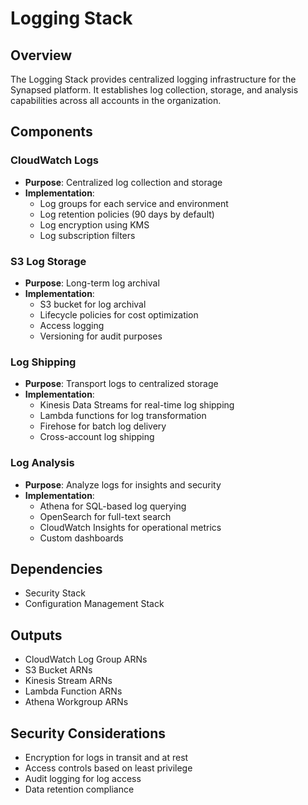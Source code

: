 # Logging Stack

## Overview
The Logging Stack provides centralized logging infrastructure for the Synapsed platform. It establishes log collection, storage, and analysis capabilities across all accounts in the organization.

## Components

### CloudWatch Logs
- **Purpose**: Centralized log collection and storage
- **Implementation**:
  - Log groups for each service and environment
  - Log retention policies (90 days by default)
  - Log encryption using KMS
  - Log subscription filters

### S3 Log Storage
- **Purpose**: Long-term log archival
- **Implementation**:
  - S3 bucket for log archival
  - Lifecycle policies for cost optimization
  - Access logging
  - Versioning for audit purposes

### Log Shipping
- **Purpose**: Transport logs to centralized storage
- **Implementation**:
  - Kinesis Data Streams for real-time log shipping
  - Lambda functions for log transformation
  - Firehose for batch log delivery
  - Cross-account log shipping

### Log Analysis
- **Purpose**: Analyze logs for insights and security
- **Implementation**:
  - Athena for SQL-based log querying
  - OpenSearch for full-text search
  - CloudWatch Insights for operational metrics
  - Custom dashboards

## Dependencies
- Security Stack
- Configuration Management Stack

## Outputs
- CloudWatch Log Group ARNs
- S3 Bucket ARNs
- Kinesis Stream ARNs
- Lambda Function ARNs
- Athena Workgroup ARNs

## Security Considerations
- Encryption for logs in transit and at rest
- Access controls based on least privilege
- Audit logging for log access
- Data retention compliance 